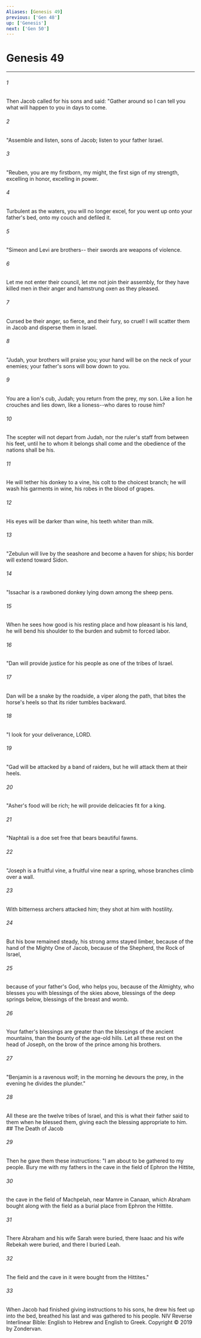 ```yaml
---
Aliases: [Genesis 49]
previous: ['Gen 48']
up: ['Genesis']
next: ['Gen 50']
---
```

# Genesis 49

***


###### 1 
Then Jacob called for his sons and said: "Gather around so I can tell you what will happen to you in days to come. 

###### 2 
"Assemble and listen, sons of Jacob; listen to your father Israel. 

###### 3 
"Reuben, you are my firstborn, my might, the first sign of my strength, excelling in honor, excelling in power. 

###### 4 
Turbulent as the waters, you will no longer excel, for you went up onto your father's bed, onto my couch and defiled it. 

###### 5 
"Simeon and Levi are brothers-- their swords are weapons of violence. 

###### 6 
Let me not enter their council, let me not join their assembly, for they have killed men in their anger and hamstrung oxen as they pleased. 

###### 7 
Cursed be their anger, so fierce, and their fury, so cruel! I will scatter them in Jacob and disperse them in Israel. 

###### 8 
"Judah, your brothers will praise you; your hand will be on the neck of your enemies; your father's sons will bow down to you. 

###### 9 
You are a lion's cub, Judah; you return from the prey, my son. Like a lion he crouches and lies down, like a lioness--who dares to rouse him? 

###### 10 
The scepter will not depart from Judah, nor the ruler's staff from between his feet, until he to whom it belongs shall come and the obedience of the nations shall be his. 

###### 11 
He will tether his donkey to a vine, his colt to the choicest branch; he will wash his garments in wine, his robes in the blood of grapes. 

###### 12 
His eyes will be darker than wine, his teeth whiter than milk. 

###### 13 
"Zebulun will live by the seashore and become a haven for ships; his border will extend toward Sidon. 

###### 14 
"Issachar is a rawboned donkey lying down among the sheep pens. 

###### 15 
When he sees how good is his resting place and how pleasant is his land, he will bend his shoulder to the burden and submit to forced labor. 

###### 16 
"Dan will provide justice for his people as one of the tribes of Israel. 

###### 17 
Dan will be a snake by the roadside, a viper along the path, that bites the horse's heels so that its rider tumbles backward. 

###### 18 
"I look for your deliverance, LORD. 

###### 19 
"Gad will be attacked by a band of raiders, but he will attack them at their heels. 

###### 20 
"Asher's food will be rich; he will provide delicacies fit for a king. 

###### 21 
"Naphtali is a doe set free that bears beautiful fawns. 

###### 22 
"Joseph is a fruitful vine, a fruitful vine near a spring, whose branches climb over a wall. 

###### 23 
With bitterness archers attacked him; they shot at him with hostility. 

###### 24 
But his bow remained steady, his strong arms stayed limber, because of the hand of the Mighty One of Jacob, because of the Shepherd, the Rock of Israel, 

###### 25 
because of your father's God, who helps you, because of the Almighty, who blesses you with blessings of the skies above, blessings of the deep springs below, blessings of the breast and womb. 

###### 26 
Your father's blessings are greater than the blessings of the ancient mountains, than the bounty of the age-old hills. Let all these rest on the head of Joseph, on the brow of the prince among his brothers. 

###### 27 
"Benjamin is a ravenous wolf; in the morning he devours the prey, in the evening he divides the plunder." 

###### 28 
All these are the twelve tribes of Israel, and this is what their father said to them when he blessed them, giving each the blessing appropriate to him. ## The Death of Jacob 

###### 29 
Then he gave them these instructions: "I am about to be gathered to my people. Bury me with my fathers in the cave in the field of Ephron the Hittite, 

###### 30 
the cave in the field of Machpelah, near Mamre in Canaan, which Abraham bought along with the field as a burial place from Ephron the Hittite. 

###### 31 
There Abraham and his wife Sarah were buried, there Isaac and his wife Rebekah were buried, and there I buried Leah. 

###### 32 
The field and the cave in it were bought from the Hittites." 

###### 33 
When Jacob had finished giving instructions to his sons, he drew his feet up into the bed, breathed his last and was gathered to his people. NIV Reverse Interlinear Bible: English to Hebrew and English to Greek. Copyright © 2019 by Zondervan.

